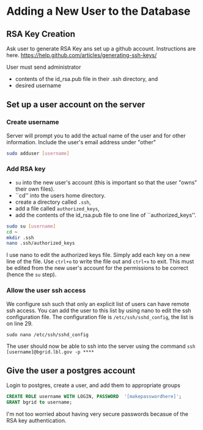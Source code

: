 # Adding a New User to the Database 
## RSA Key Creation
Ask user to generate RSA Key ans set up a github account.  Instructions are here. 
https://help.github.com/articles/generating-ssh-keys/

User must send administrator 
* contents of the id_rsa.pub file in their .ssh directory, and
* desired username

## Set up a user account on the server
### Create username
Server will prompt you to add the actual name of the user and for other information. Include the user's email address under "other" 
```bash
sudo adduser [username]
```

### Add RSA key
* ``su`` into the new user's account (this is important so that the user "owns" their own files).  
* ``cd'' into the users home directory.
* create a directory called ``.ssh``, 
* add a file called ``authorized_keys``,
*  add the contents of the id_rsa.pub file to one line of ``authorized_keys''. 
```bash
sudo su [username]
cd ~
mkdir .ssh
nano .ssh/authorized_keys
``` 
I use nano to edit the authorized keys file. Simply add each key on a new line of the file. Use ``ctrl+o`` to write the file out and ``ctrl+x`` to exit.  This must be edited from the new user's account for the permissions to be correct (hence the ``su`` step).  

### Allow the user ssh access
We configure ssh such that only an explicit list of users can have remote ssh access. You can add the user to this list by using nano to edit the ssh configuration file. The configuration file is ``/etc/ssh/sshd_config``, the list is on line 29.
``` 
sudo nano /etc/ssh/sshd_config
```


The user should now be able to ssh into the server using the command
```ssh [username]@bgrid.lbl.gov -p ****```

## Give the user a postgres account
Login to postgres, create a user, and add them to appropriate groups
```SQL
CREATE ROLE username WITH LOGIN, PASSWORD  '[makepasswordhere]';
GRANT bgrid to username;
```
I'm not too worried about having very secure passwords becasue of the RSA key authentication. 

